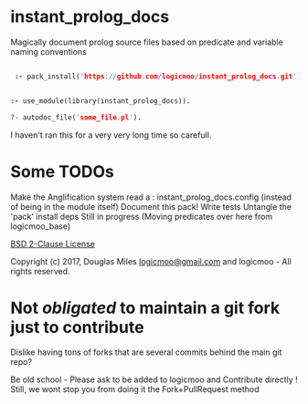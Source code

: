 # instant_prolog_docs
Magically document prolog source files based on predicate and variable naming conventions


```prolog

 :- pack_install('https://github.com/logicmoo/instant_prolog_docs.git').

```


```prolog

:- use_module(library(instant_prolog_docs)).

?- autodoc_file('some_file.pl').

```

I haven't ran this for a very very long time so carefull.


# Some TODOs

Make the Anglification system read a : instant_prolog_docs.config  (instead of being in the module itself)
Document this pack!
Write tests
Untangle the 'pack' install deps
Still in progress (Moving predicates over here from logicmoo_base)


[BSD 2-Clause License](LICENSE.md)

Copyright (c) 2017, 
Douglas Miles <logicmoo@gmail.com> and
logicmoo - All rights reserved.

# Not _obligated_ to maintain a git fork just to contribute

Dislike having tons of forks that are several commits behind the main git repo?

Be old school - Please ask to be added to logicmoo and Contribute directly !
Still, we wont stop you from doing it the Fork+PullRequest method

